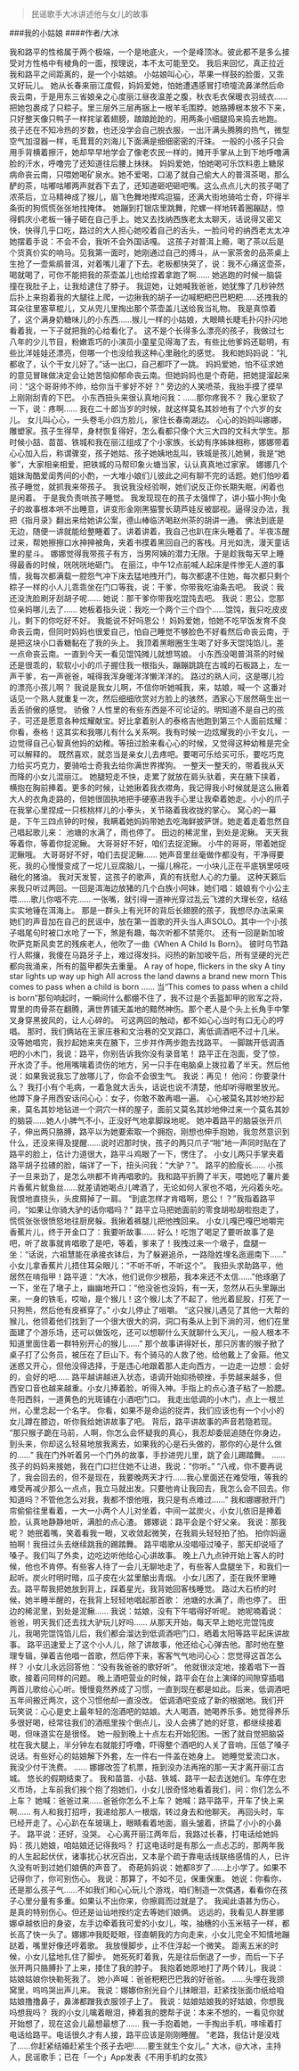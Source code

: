 > 民谣歌手大冰讲述他与女儿的故事

###我的小姑娘
####作者/大冰

我和路平的性格属于两个极端，一个是地底火，一个是峰顶冰。彼此都不是多么接受对方性格中有棱角的一面，按理说，本不太可能至交。
我后来回忆，真正拉近我和路平之间距离的，是一个小姑娘。
小姑娘叫心心，苹果一样鼓的脸蛋，又乖又好玩儿。
她从长春来丽江度假，妈妈爱她，怕她遭遇感冒打喷嚏流鼻涕然后命丧云南，于是用东三省娘亲之心度丽江昼夜温差之腹，秋衣毛衣保暖衣羽绒衣……把她包裹成了只粽子。里三层外三层再捆上一根羊毛围脖。她胳膊根本放不下来，只好整天像只鸭子一样挓挲着翅膀，踉踉跄跄的，用两条小细腿捣来捣去地跑。
孩子还在不知冷热的岁数，也还没学会自己脱衣服，一出汗满头腾腾的热气，微型空气加湿器一样，毛茸茸的刘海儿下面满是细细密密的汗珠。
一般的小孩子只会用手背横着擦汗，她却早早地学会了像老农民一样的，摊开手掌从上到下地呼噜满脸的汗水，呼噜完了还知道往后腰上抹抹。
妈妈爱她，怕她喝可乐饮料患上糖尿病命丧云南，只喂她喝矿泉水。她不爱喝，口渴了就自己偷大人的普洱茶喝，那么酽的茶，咕嘟咕嘟两声就吞下去了，还知道砸吧砸吧嘴。这么点点儿大的孩子喝了浓茶后，立马精神成了猴儿，眉飞色舞地撵鸡逗猫，还满大街地骑哈士奇，吓得半条街的狗慌慌张张地找掩体。
她蹦到打银店里跳舞，陀螺一样地转着圈蹦跶，惊得鹤庆小老板一锤子砸在自己手上。她又去找纳西族老太太聊天，话说得又密又快，快得几乎口吃，路过的大人担心她咬着自己的舌头，一脸问号的纳西老太太冲她摆着手说：不会不会，我听不会外国话嘎。
这孩子对普洱上瘾，喝了茶以后是个货真价实的响马。见我第一面时，她刚通过自己的搏斗，从一家茶舍的品茶桌上生抢了一壶紫鹃普洱，对着嘴儿灌了下去。老板都快哭了，说：我不心痛这壶茶，喝就喝了，可你不能把我的茶壶盖儿也给捏着拿跑了啊……
她逃跑的时候一脑袋撞在我肚子上，让我给逮住了脖子。
我逗她，让她喊我爸爸，她犹豫了几秒钟然后扑上来抱着我的大腿往上爬，一边揪我的胡子一边喊粑粑巴巴粑粑……还拽我的耳朵往里塞草棍儿，又从兜儿里掏出那个茶壶盖儿送给我当礼物。
我是真惊着了，这个满身奶糖味儿的小东西……猴儿一样的小姑娘，大眼睛长睫毛扑闪扑闪地看着我，一下子就把我的心给看化了。
这不是个长得多么漂亮的孩子，我做过七八年的少儿节目，粉嫩乖巧的小演员小童星见得海了去，有些比他爹妈还聪明，有些比洋娃娃还漂亮，但哪一个也没给我这种心里融化的感觉。
我和她妈妈说：“礼都收了，认个干女儿好了。”话一出口，自己都吓了一跳。
妈妈爱她，怕不征求她的意见冒昧做决定会让她苦恼抑郁命丧云南。但她妈妈也是个奇葩，把她提溜起来问：“这个哥哥帅不帅，给你当干爹好不好？”
旁边的人笑喷茶，我抬手摸了摸早上刚刚刮青的下巴。
小东西扭头来很认真地问我：……那你疼我不？
我心里软了一下，说：疼啊……
我在二十郎当岁的时候，就这样莫名其妙地有了个六岁的女儿。
女儿叫心心，一头卷毛小四方脸儿，家住长春南湖边。
心心的妈妈叫娜娜，雕塑家。孩子生得早，身材恢复得好，怎么看都只像个大三大四的文科大学生。那时候小喆、苗苗、铁城和我在丽江组成了个小家族，长幼有序姊妹相称，娜娜带着心心加入后，称谓骤变，孩子她姑、孩子她姨地乱叫，铁城是孩儿她舅，我是“她爹”，大家相亲相爱，把铁城的马帮印象火塘当家，认认真真地过家家。
娜娜几个姐妹淘酷爱闺秀间的小酌，一大堆小娘们儿彼此之间有聊不完的话题。她们怕吵着孩子睡觉，就抓我来带孩子。
我说我没经验啊，她们说反正你长期失眠，闲着也是闲着。
于是我负责哄孩子睡觉。
我发现现在的孩子太强悍了，讲小猫小狗小兔子的故事根本哄不出睡意，讲变形金刚黑猫警长葫芦娃反被鄙视。逼得没办法，我把《指月录》翻出来给她讲公案，德山棒临济喝赵州茶的胡讲一通。
佛法到底是无边，随便一讲就能给整睡着了。讲着讲着，我自己也趴在床头睡着了。半夜冻醒过来，帮她擦擦口水抻抻被角，夹着书摸着黑回自己的客栈。月光如洗，漫天童话里的星斗。
娜娜觉得我带孩子有方，当男阿姨的潜力无限。于是趁我每天早上睡得最香的时候，咣咣咣地砸门。
在丽江，中午12点前喊人起床是件惨无人道的事情，我每次都满载一腔怨气冲下床去猛地拽开门，每次都逮不住她，每次都只剩个粽子一样的小人儿乖乖坐在门口等我，说：干爹，你带我吃油条去吧。
我说：我还没洗脸刷牙刮胡子呢……
她说：那干爹你带我吃馄饨去吧。
我说：恩公，您那位亲妈哪儿去了……
她板着指头说：我吃一个两个三个四个……馄饨，我只吃皮皮儿，剩下的你吃好不好。
我能说不好吗恩公！
妈妈爱她，怕她不吃早饭发育不良命丧云南，但同时妈妈也很爱自己，怕自己睡觉不够脸色不好看然后命丧云南，于是把这块小口香糖黏在了我的头上。
我顶着黑眼圈生生喝了好多天馄饨馅儿，差一点命丧云南。一直到今天一看见馄饨摊儿就想骂娘。
小东西没喝普洱茶的时候还是很乖的，软软小小的爪子握住我一根指头，蹦蹦跳跳在古城的石板路上，左一声干爹，右一声爸爸，喊得我浑身暖洋洋懒洋洋的。
路过的熟人问，这是哪儿捡的漂亮小孩儿啊？
我说是我女儿啊，不信你听她喊我，来，姑娘，喊一个
这番对话见一个熟人就重复一次，然后细细欣赏对方脸上的骇然，洒家心下居然萌生出一丢丢骄傲的感觉。
骄傲？人性里的有些东西是不可论证的。明知道不是自己的孩子，可还是愿意各种炫耀献宝。好比拿着别人的泰格吉他跑到第三个人面前炫耀：你看，泰格！这其实和我哪儿有什么关系啊。我有时候一边炫耀我的小干女儿，一边觉得自己心智真他妈的幼稚。等扭过脸来看心心的时候，又觉得这种幼稚是完全可以解释的。
既然喜欢，就恣当是亲女儿去疼吧。要喝可乐给买可乐，要吃巧克力给买巧克力，要骑哈士奇我去给你满世界撵狗。
一整天一整天的，带着我从天而降的小女儿混丽江。
她腿短走不快，走累了就放在肩头驮着，夹在腋下挟着，横抱在胸前捧着。更多的时候，让她揪着我衣襟角，我记得我小时候就是这么揪着大人的衣角走路的，但她很固执地把手硬塞进我手心里让我牵着她走。小小的爪子在我掌心里捏成一只核桃样儿的小拳头，关节硌着我收拢的掌心。
窝心的一幕是，下午三四点钟的时候，我瞒着她妈妈带她去吃海鲜披萨饼。她走着走着忽然自己唱起歌儿来：
池塘的水满了，雨也停了。
田边的稀泥里，到处是泥鳅。
天天我等着你，等着你捉泥鳅。
大哥哥好不好，咱们去捉泥鳅。
小牛的哥哥，带着她捉泥鳅哦。
大哥哥好不好，咱们去捉泥鳅……
她声音里丝毫做作都没有，干净得要死，我的心慢慢变成了一坨儿豆腐脑儿，一撮儿棉花，一小块儿正在平底锅里吱吱融化的猪油。
我对天发誓，这孩子的歌声，真的有抚慰人心的力量。
这种天籁后来我只听过两回。一回是洱海边放猪的几个白族小阿妹，她们唱：娘娘有个小公主喂……歌儿你唱不完……
一张嘴，就引得一道神光穿过乱云飞渡的大理长空，结结实实地锤在洱海上。
那是一群头上有光环的背后长翅膀的孩子，我想尽办法采来她们的声音加在自己的民谣中，放在第一首歌的开头当人声SOLO。其中一个小孩子唱尾句时被口水呛了一下，煞是有趣，每次听都不禁莞尔。
还有一回是新加坡吹萨克斯风卖艺的残疾老人，他吹了一曲《When A Child Is Born》。
彼时乌节路行人熙攘，我傻在马路牙子上，难过得发抖。闷热的新加坡午后，所有坚硬的光芒都向我涌来，所有的盔甲都失去重量。
A ray of hope, flickers in the sky
A tiny star lights up way up high
All across the land dawns a brand new morn
This comes to pass when a child is born
……
当“This comes to pass when a child is born”那句响起时，一瞬间什么都绷不住了，我不过是个丢盔卸甲的败军之将，胃里的肉骨茶在翻腾，满世界铺天盖地的黯然神伤。那个老人是个头上长角手中擎叉身穿黑披风的，让人心碎的。
可这两回的触动，都不如心心当时有口无心的哼唱。
那时，我们俩站在王家庄巷和文治巷的交叉路口，离低调酒吧不过十几米。没等她唱完，我抄起她来夹在腋下，三步并作两步跑去找路平。
一脚踹开低调酒吧的小木门，我说：路平，你别告诉我你没有录音笔！
路平正在泡面，受了惊，开水烫了手。他用嘴噙着烫伤的地方，另一只手在电脑桌上拨拉着了半天。然后他说：如果我说我忘了放哪儿了，你会不会很生气。
我说：再见！
他问：你要录什么？
我打小有个毛病，一着急就大舌头，话说也说不清楚，他却听得眼里放光。他蹲下身子用西安话问心心：女子，你敢不敢再唱一遍。
心心被莫名其妙地抄起来，莫名其妙地钻进一个洞穴一样的屋子，面前又莫名其妙地伸过来一个莫名其妙的脑袋……她人小脾气不小，正没好气地拿脚跺地呢。
她冲着路平的脑袋张开爪子，伸出两只胳膊，路平以为她要索取一个拥抱，刚想也伸手抱她，我忽然意识到什么，还没来得及提醒……说时迟那时快，孩子的两只爪子“啪”地一声同时贴在了路平的脸上，估计力道很大，路平斗鸡眼了一下，愣住了。
小女儿两只手掌夹着路平胡子拉碴的脸，端详了一下，扭头问我：“大驴？”。
路平的脸瘦长……
小孩子一旦来劲了，是怎么哄都不肯再唱歌的。我和路平折腾了半天，喂她吃了薯片姜片香蕉片鱿鱼丝……就差请她喝点儿啤酒了，无论如何人家也不唱，光闷着头吃。我恨地直挠头，头皮屑掉了一肩。
“到底怎样才肯唱啊，恩公！？”我指着路平问，“如果让你骑大驴的话你唱吗？”
路平立马把她面前的零食胡啦胡啦抱走了，慌慌张张很愤怒地往厨房躲。我揪着裤腿儿把他拽回来。
小女儿嘎巴嘎巴地嚼完香蕉片儿，终于开金口了：我要听故事……
好么！吃饱了喝足了要听故事了是吧，听了故事就肯唱歌了是吧，等着，爹来了！我拽过来一个墩子，盘腿一坐：“话说，六祖慧能在承接衣钵后，为了躲避追杀，一路隐姓埋名迤逦南下……”
小女儿拿香蕉片儿捂住耳朵眼儿：“不听不听，不听这个”。
我扭头求助路平，他居然在啃指甲！路平道：“大冰，他们说你少根筋，我本来还不太信……”他琢磨了一下，坐在了墩子上，幽幽地开口：“他没爸也没妈，有一天，忽然从石头里蹦出来，一身的铁毛，哎呦，是个猴儿！这个猴儿太了不起了，他光着屁股，打死了一只狗熊，然后他有皮裤穿了。”
小女儿停止了咀嚼。
“这只猴儿遇见了其他一大帮的猴儿，他领着他们找到了一个很大很大的洞，洞口有条从上到下淌的河，他们在里面建了个游乐场，还可以做饭吃，还可以想聊什么天就聊什么天儿，一般人根本不知道里面住着一群特别开心的猴儿……”
那个故事讲得好长，那只厉害的猴子掀了桌子打了公务员，被压在了巨山下。有个骑马的人救了他，给他戴上了金箍。他又迷惑又开心，但他没得选择，于是违心地跟着那人走向西方，一边走一边想：会好的，会好的吧……
路平越讲越进入状态，语调开始抑扬顿挫，手势越来越多，但西安口音也越来越重。小女儿捧着脸，听得入神。手指上的点心渣子粘了一脸腮。
冬阳西斜，一道黄色的光斑铺在小酒吧门口。
我走出低调的小木门，点上一根兰州，心里念起一个名字。
你看，如果不是命运的捉弄，我们应该也有一个小小的女儿蹲在膝边，听你我给她讲故事了吧。
背后，路平讲故事的声音若隐若现。
“那只猴子跪在马前，人啊，你怎么会怀疑我的真心，我忍却委屈追随在你身边，到头来，你却这么轻易地放我离去，如果我的心是石头做的，那你的心是什么做的……”
我在门外听着另一个门外的故事，手抄进兜儿里，跳了会儿踢踏舞。
……
孩子的妈妈来接她，我在门口拦住她不让进，我说：“你听。”
“八戒，你不要再说了，我会回去的，但不是现在，我要晚两天才行……我心里面还在难受哦，等我的难受再减少那么一点点，我立马就出发。只要他肯让我回去，我怎么会不回去。你知道吗？不管他怎么对我，我都不恨他哦，我只是有点难过……”
我和娜娜掀开门帘偷偷往里看着，一大一小两个人儿对坐着，中间一盆炭火，小女儿依旧是捧着脸，认真地静静地听，满脸的点心渣。
娜娜说：路平会是个好父亲。
我说：那我呢？
她抿着嘴，笑着看我一眼，又收敛起微笑，在我肩头轻轻拍了拍。
拍你妈逼拍啊！我扭过头去继续跳我的踢踏舞。
路平唱歌从没唱哑过嗓子，那天却说哑了嗓子。我们叫了外卖，边吃边听他给心心讲故事。
晚上八九点钟开始上客人的时候，他也不肯停。有些客人待了一会儿无聊地走了，有些客人盘腿坐下，和我们一起听。炭火时明时暗，瓜子皮在火盆里酿出青烟。
小女儿困了，歪在我怀里睡去。路平帮我把她放到背上，踩着星光，我背她回客栈睡觉。
路过大石桥的时候，她半睡半醒的，在我背上轻轻地唱起那首歌：
池塘的水满了，雨也停了。
田边的稀泥里，到处是泥鳅……
我说：姑娘，没有下午唱得好听呢。
她呢喃着说：爸爸，明天我们还去找大驴玩儿好吗……
从那天开始，每天早上她吃完馄饨皮儿，我喝完馄饨馅儿后，我们都会溜达到低调酒吧门口，晒着太阳等路平起床讲故事。
路平迅速爱上了这个小人儿，除了讲故事，他还给心心弹吉他。那时他在整理专辑，弹着吉他唱一首歌，然后停下来，客客气气地问心心：您觉得这首怎么样？
小女儿永远回答他：“没有我爸爸的歌好听”。
他就很淡定地，接着唱下一首歌，接着问同样的问题。
晚上酒吧营业的时候，路平会在台上演绎的间隙穿插唱两首儿歌给心心听。慢慢竟然养成了习惯，一直到现在都是如此。后来，低调酒吧五年间搬迁两次，这个习惯他却一直没改。
低调酒吧变成了新的根据地。我们开玩笑说：心心是史上最年轻的泡酒吧的姑娘。大人喝酒，她喝养乐多。她觉得养乐多很好喝，经常往我们的酒瓶里挨个倒点儿，没人会拂了她的好意，都继续接着喝，但味道实在是很怪。
她一般到晚上十点左右开始犯困。一困了就自觉把脑袋枕在我大腿上，半分钟左右就能打呼噜，吓得整个酒吧的人关了音响，压低了嗓子说话。有些好心的姑娘解下外套，左一件右一件盖在她身上。
她睡觉爱流口水，我没少付干洗费。
……
娜娜改签了机票，拖到没办法再拖的那一天才离开丽江古城。
悠长的假期结束了。
我和苗苗、小喆、铁城、路平一起去送她们。车停在忠义市场，上车前我们挨个抱了抱她们，小女儿很奇怪地看着我们，问：你们怎么不上车？
她喊：爸爸过来……爸爸你怎么不上车？
她喊：路平路平，开车了快上来啊……
有人和我打招呼，我递给那人一根烟，转过身去和他聊天。
再回头时，车已经开走了。心心趴在车玻璃上，眼睛看着地面，眉头皱着，挤扁了小小的小鼻子。
路平说：还好，没哭。
心心离开丽江两年后，我路过长春，打电话给她妈妈：孩儿她娘，咱姑娘还记得我吗？
打这电话时是有那么一点忐忑的，那两年我的人生起起伏伏，诸事扰心状况百出，又本是个疏于靠电话线联络感情的人，已许久没有听到过她们娘俩的声音了。
奇葩妈妈说：她都8岁了……上小学了。如果不记得你了，你可别伤心。
我说：那算了，不如不见，保重保重。
她说：你看你，还是那么孩子气……不如我们和心心玩儿个游戏，咱们制造一次偶遇，看看你在孩子心里分量有多重。如果认不出你来，你擦肩而过就是了。
我闻此语甚为伤心，是真的特别伤心。但还是讪讪地按约定去等她们娘俩。
远远的，我看见人群里娜娜卓越依旧的身姿，左手边牵着我可爱的小女儿，唉，抽穗的小玉米秸子一样，都长高了快一头了。娜娜冲我眨眨眼，径直朝我的方向走来，小女儿完全不知情地蹦跶着，嘴里好像还哼着歌。
我放慢脚步，止不住浮起一个微笑。
距离五米的时候，小女儿猛地扎住了脚步。
她死死盯着我，先是往后倒退了一步，而后一下子张开两只胳膊扑了上来，搂住了我的脖子。
我抱着她原地打了两个转儿，我说：姑娘姑娘你快勒死我了。
她小声喊：爸爸粑粑巴巴我的好爸爸。
……头埋在我颈窝里，呜呜哭出声儿来。
我说：娜娜你别光自个儿抹眼泪，赶紧找张面巾纸给咱姑娘撸撸鼻子，鼻涕都蹭我衣服领子上了。
我说：姑娘姑娘我的好姑娘，你想我吗想我吗？
我的小女儿噙着眼泪，捧着我的腮帮子说：本来不想的，一看见你就开始想了，现在这会儿最想最想了……
我一手抱着她，一手掏出手机，哆嗦着打电话给路平。电话很久才有人接，路平应该是刚刚睡醒。
“老路，我估计是没戏了……你赶紧结婚赶紧生个孩子去吧!……要生就生个女儿。”
大冰，@大冰，主持人，民谣歌手；已在「一个」App发表《不用手机的女孩》 